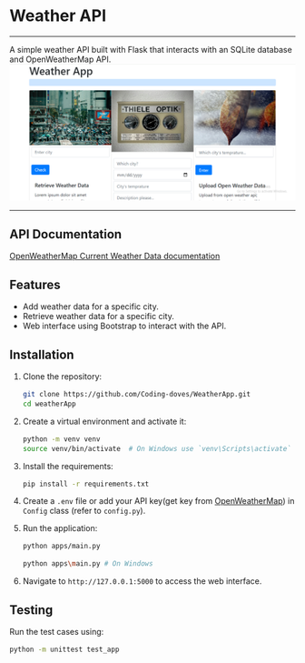 # Weather API
___
A simple weather API built with Flask that interacts with an SQLite database and OpenWeatherMap API.
![Alt text](./app/static/images/Screenshot.png)
___
## API Documentation
[OpenWeatherMap Current Weather Data documentation](https://openweathermap.org/current)

## Features

- Add weather data for a specific city.
- Retrieve weather data for a specific city.
- Web interface using Bootstrap to interact with the API.

## Installation

1. Clone the repository:

    ```bash
    git clone https://github.com/Coding-doves/WeatherApp.git
    cd weatherApp
    ```

2. Create a virtual environment and activate it:

    ```bash
    python -m venv venv
    source venv/bin/activate  # On Windows use `venv\Scripts\activate`
    ```

3. Install the requirements:

    ```bash
    pip install -r requirements.txt
    ```

4. Create a `.env` file or add your API key(get key from  [OpenWeatherMap](https://openweathermap.org/current)) in `Config` class (refer to `config.py`).

5. Run the application:

    ```bash
    python apps/main.py 
    ```
    ```bash
    python apps\main.py # On Windows
    ```

6. Navigate to `http://127.0.0.1:5000` to access the web interface.

## Testing

Run the test cases using:

```bash
python -m unittest test_app
